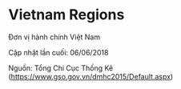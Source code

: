# Vietnam Regions

Đơn vị hành chính Việt Nam

Cập nhật lần cuối: 06/06/2018


Nguồn: Tổng Chi Cục Thống Kê (https://www.gso.gov.vn/dmhc2015/Default.aspx)
